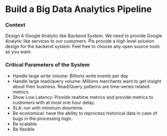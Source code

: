 # Build a Big Data Analytics Pipeline
### Context
Design A Google Analytic like Backend System. We need to provide Google Analytic like services to our customers. Pls provide a high level solution design for the backend system. Feel free to choose any open source tools as you want.

### Critical Parameters of the System
-	Handle large write volume: Billions write events per day
-	Handle large read/query volume: Millions merchants want to get insight about their business. Read/Query patterns are time-series related metrics.
-	Show Low Latency: Provide realtime metrics and provide metrics to customers with at most one hour delay.
-	SLA: run with minimum downtime.
-	Be economical: have the ability to reprocess historical data in case of bugs in the processing logic.
-	Be scalable
-	Be flexible
